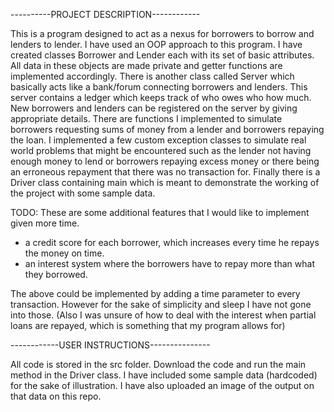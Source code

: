 ----------PROJECT DESCRIPTION------------

This is a program designed to act as a nexus for borrowers to borrow and lenders to lender. I have used an OOP approach to this program. I have created classes Borrower and Lender each with its set of basic attributes. All data in these objects are made private and getter functions are implemented accordingly. There is another class called Server which basically acts like a bank/forum connecting borrowers and lenders.  This server contains a ledger which keeps track of who owes who how much. New borrowers and lenders can be registered on the server by giving appropriate details. There are functions I implemented to simulate borrowers requesting sums of money from a lender and borrowers repaying the loan. I implemented a few custom exception classes to simulate real world problems that might be encountered such as the lender not having enough money to lend or borrowers repaying excess money or there being an erroneous repayment that there was no transaction for.  Finally there is a Driver class containing main which is meant to demonstrate the working of the project with some sample data.

TODO:
These are some additional features that I would like to implement given more time.
- a credit score for each borrower, which increases every time he repays the money on time. 
- an interest system where the borrowers have to repay more than what they borrowed. 

The above could be implemented by adding a time parameter to every transaction. However for the sake of simplicity and sleep I have not gone into those. (Also I was unsure of how to deal with the interest when partial loans are repayed, which is something that my program allows for)

------------USER INSTRUCTIONS---------------

All code is stored in the src folder. Download the code and run the main method in the Driver class. I have included some sample data (hardcoded) for the sake of illustration. I have also uploaded an image of the output on that data on this repo.





